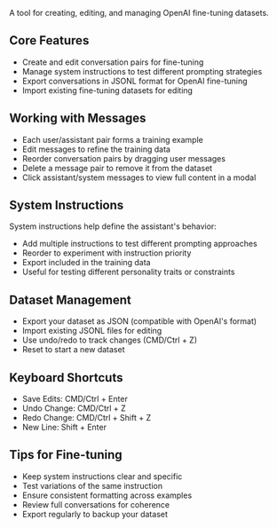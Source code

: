 A tool for creating, editing, and managing OpenAI fine-tuning datasets.

## Core Features
- Create and edit conversation pairs for fine-tuning
- Manage system instructions to test different prompting strategies
- Export conversations in JSONL format for OpenAI fine-tuning
- Import existing fine-tuning datasets for editing

## Working with Messages
- Each user/assistant pair forms a training example
- Edit messages to refine the training data
- Reorder conversation pairs by dragging user messages
- Delete a message pair to remove it from the dataset
- Click assistant/system messages to view full content in a modal

## System Instructions
System instructions help define the assistant's behavior:
- Add multiple instructions to test different prompting approaches
- Reorder to experiment with instruction priority
- Export included in the training data
- Useful for testing different personality traits or constraints

## Dataset Management
- Export your dataset as JSON (compatible with OpenAI's format)
- Import existing JSONL files for editing
- Use undo/redo to track changes (CMD/Ctrl + Z)
- Reset to start a new dataset

## Keyboard Shortcuts
- Save Edits: CMD/Ctrl + Enter
- Undo Change: CMD/Ctrl + Z
- Redo Change: CMD/Ctrl + Shift + Z
- New Line: Shift + Enter

## Tips for Fine-tuning
- Keep system instructions clear and specific
- Test variations of the same instruction
- Ensure consistent formatting across examples
- Review full conversations for coherence
- Export regularly to backup your dataset